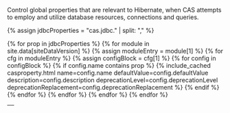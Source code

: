 <p/>

Control global properties that are relevant to Hibernate,
when CAS attempts to employ and utilize database resources,
connections and queries.

{% assign jdbcProperties = "cas.jdbc." | split: "," %}

<table class="cas-datatable">
    <thead><tr><th></th></tr></thead>
    <tbody>
    {% for prop in jdbcProperties %} 
        {% for module in site.data[siteDataVersion] %}
            {% assign moduleEntry = module[1] %}
            {% for cfg in moduleEntry %}
                {% assign configBlock = cfg[1] %}
                {% for config in configBlock %}
                    {% if config.name contains prop %}  
                        {% include_cached casproperty.html 
                            name=config.name 
                            defaultValue=config.defaultValue 
                            description=config.description 
                            deprecationLevel=config.deprecationLevel
                            deprecationReplacement=config.deprecationReplacement %}
                    {% endif %}
                {% endfor %}
            {% endfor %}
        {% endfor %}
    {% endfor %}
    </tbody>
</table>
